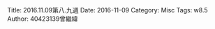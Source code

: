 Title: 2016.11.09第八.九週
Date: 2016-11-09
Category: Misc
Tags: w8.5
Author: 40423139曾繼緯


<!-- PELICAN_END_SUMMARY -->









